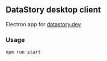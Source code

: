 ## DataStory desktop client
Electron app for [datastory.dev](https://datastory.dev)

### Usage
```
npm run start
```